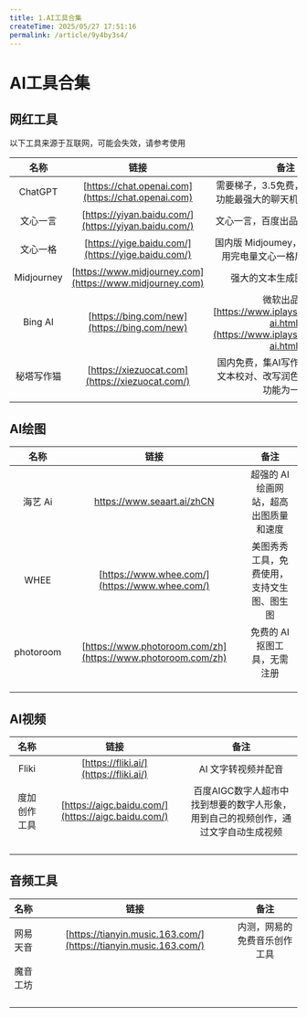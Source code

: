 ```yaml
---
title: 1.AI工具合集
createTime: 2025/05/27 17:51:16
permalink: /article/9y4by3s4/
---
```

# AI工具合集

## 网红工具

以下工具来源于互联网，可能会失效，请参考使用

|  **名称**  |                         **链接**                         |                           **备注**                           |
| :--------: | :------------------------------------------------------: | :----------------------------------------------------------: |
|  ChatGPT   |    [https://chat.openai.com](https://chat.openai.com)    | 需要梯子，3.5免费，4需要付费。功能最强大的聊天机GPT-4器人。  |
|  文心一言  |   [https://yiyan.baidu.com/](https://yiyan.baidu.com/)   |                文心一言，百度出品，国内版 GPT                |
|  文心一格  |    [https://yige.baidu.com/](https://yige.baidu.com/)    |  国内版 Midjoumey，注册初免费，用完电量文心一格后需付费购买  |
| Midjourney | [https://www.midjourney.com](https://www.midjourney.com) |                   强大的文本生成图像的工具                   |
|  Bing AI   |       [https://bing.com/new](https://bing.com/new)       | 微软出品，[https://www.iplaysoft.com/bing-ai.html](https://www.iplaysoft.com/bing-ai.html) |
| 秘塔写作猫 |     [https://xiezuocat.com](https://xiezuocat.com/)      | 国内免费，集AI写作、多人协作、文本校对、改写润色、自动配图等功能为一体 |
|            |                                                          |                                                              |



## AI绘图

| **名称**  |                           **链接**                           |                  **备注**                  |
| :-------: | :----------------------------------------------------------: | :----------------------------------------: |
|  海艺 Ai  |                  https://www.seaart.ai/zhCN                  |   超强的 AI绘画网站，超高出图质量和速度    |
|   WHEE    |        [https://www.whee.com/](https://www.whee.com/)        | 美图秀秀工具，免费使用，支持文生图、图生图 |
| photoroom | [https://www.photoroom.com/zh](https://www.photoroom.com/zh) |        免费的 AI 抠图工具，无需注册        |
|           |                                                              |                                            |
|           |                                                              |                                            |
|           |                                                              |                                            |



## AI视频

|   **名称**   |                      **链接**                      |                           **备注**                           |
| :----------: | :------------------------------------------------: | :----------------------------------------------------------: |
|    Fliki     |       [https://fliki.ai/](https://fliki.ai/)       |                     AI 文字转视频并配音                      |
| 度加创作工具 | [https://aigc.baidu.com/](https://aigc.baidu.com/) | 百度AIGC数字人超市中找到想要的数字人形象，用到自己的视频创作，通过文字自动生成视频 |
|              |                                                    |                                                              |
|              |                                                    |                                                              |
|              |                                                    |                                                              |
|              |                                                    |                                                              |



## 音频工具

| **名称** |                           **链接**                           |           **备注**           |
| :------: | :----------------------------------------------------------: | :--------------------------: |
| 网易天音 | [https://tianyin.music.163.com/](https://tianyin.music.163.com/) | 内测，网易的免费音乐创作工具 |
| 魔音工坊 |                                                              |                              |
|          |                                                              |                              |
|          |                                                              |                              |
|          |                                                              |                              |
|          |                                                              |                              |

